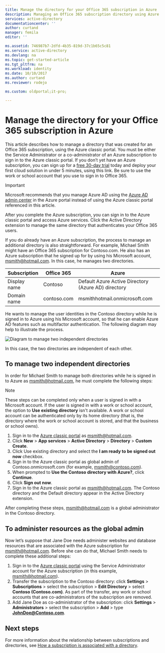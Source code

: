 ```yaml
---
title: Manage the directory for your Office 365 subscription in Azure | Microsoft Docs
description: Managing an Office 365 subscription directory using Azure Active Directory and the Azure classic portal
services: active-directory
documentationcenter: ''
author: curtand
manager: femila
editor: ''

ms.assetid: 746987b7-2dfd-4b35-819d-37c1b65c5c81
ms.service: active-directory
ms.devlang: na
ms.topic: get-started-article
ms.tgt_pltfrm: na
ms.workload: identity
ms.date: 10/10/2017
ms.author: curtand
ms.reviewer: rodejo

ms.custom: oldportal;it-pro;

---
```

# Manage the directory for your Office 365 subscription in Azure
This article describes how to manage a directory that was created for an Office 365 subscription, using the Azure classic portal. You must be either the Service Administrator or a co-administrator of an Azure subscription to sign in to the Azure classic portal. If you don’t yet have an Azure subscription, you can sign up for a [free 30-day trial](https://azure.microsoft.com/trial/get-started-active-directory/) today and deploy your first cloud solution in under 5 minutes, using this link. Be sure to use the work or school account that you use to sign in to Office 365.

> [!IMPORTANT]
> Microsoft recommends that you manage Azure AD using the [Azure AD admin center](https://aad.portal.azure.com) in the Azure portal instead of using the Azure classic portal referenced in this article.

After you complete the Azure subscription, you can sign in to the Azure classic portal and access Azure services. Click the Active Directory extension to manage the same directory that authenticates your Office 365 users.

If you do already have an Azure subscription, the process to manage an additional directory is also straightforward. For example, Michael Smith might have an Office 365 subscription for Contoso.com. He also has an Azure subscription that he signed up for by using his Microsoft account, msmith@hotmail.com. In this case, he manages two directories.

| Subscription | Office 365 | Azure |
| --- | --- | --- |
|   Display name | Contoso | Default Azure Active Directory (Azure AD) directory |
|   Domain name | contoso.com | msmithhotmail.onmicrosoft.com |

He wants to manage the user identities in the Contoso directory while he is signed in to Azure using his Microsoft account, so that he can enable Azure AD features such as multifactor authentication. The following diagram may help to illustrate the process.

![Diagram to manage two independent directories](./media/active-directory-manage-o365-subscription/AAD_O365_03.png)

In this case, the two directories are independent of each other.

## To manage two independent directories
In order for Michael Smith to manage both directories while he is signed in to Azure as msmith@hotmail.com, he must complete the following steps:

> [!NOTE]
> These steps can be completed only when a user is signed in with a Microsoft account. If the user is signed in with a work or school account, the option to **Use existing directory** isn't available. A work or school account can be authenticated only by its home directory (that is, the directory where the work or school account is stored, and that the business or school owns).
>
>

1. Sign in to the [Azure classic portal](https://manage.windowsazure.com) as msmith@hotmail.com.
2. Click **New** > **App services** > **Active Directory** > **Directory** > **Custom Create**.
3. Click Use existing directory and select the **I am ready to be signed out now** checkbox.
4. Sign in to the Azure classic portal as global admin of Contoso.onmicrosoft.com (for example, msmith@contoso.com).
5. When prompted to **Use the Contoso directory with Azure?**, click **Continue**.
6. Click **Sign out now**.
7. Sign in to the Azure classic portal as msmith@hotmail.com. The Contoso directory and the Default directory appear in the Active Directory extension.

After completing these steps, msmith@hotmail.com is a global administrator in the Contoso directory.

## To administer resources as the global admin
Now let’s suppose that Jane Doe needs administer websites and database resources that are associated with the Azure subscription for msmith@hotmail.com. Before she can do that, Michael Smith needs to complete these additional steps:

1. Sign in to the [Azure classic portal](https://manage.windowsazure.com) using the Service Administrator account for the Azure subscription (in this example, msmith@hotmail.com).
2. Transfer the subscription to the Contoso directory: click **Settings** > **Subscriptions** > select the subscription > **Edit Directory** > select **Contoso (Contoso.com)**. As part of the transfer, any work or school accounts that are co-administrators of the subscription are removed.
3. Add Jane Doe as co-administrator of the subscription: click **Settings** > **Administrators** > select the subscription > **Add** > type **JohnDoe@Contoso.com**.

## Next steps
For more information about the relationship between subscriptions and directories, see [How a subscription is associated with a directory](active-directory-how-subscriptions-associated-directory.md).
